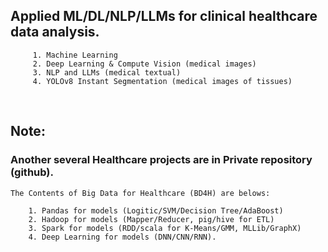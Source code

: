 ## Applied ML/DL/NLP/LLMs for clinical healthcare data analysis. 
         1. Machine Learning
         2. Deep Learning & Compute Vision (medical images)
         3. NLP and LLMs (medical textual)
         4. YOLOv8 Instant Segmentation (medical images of tissues)

<br>


## **Note:** 
### Another several Healthcare projects are in Private repository (github).
    The Contents of Big Data for Healthcare (BD4H) are belows:
    
        1. Pandas for models (Logitic/SVM/Decision Tree/AdaBoost)
        2. Hadoop for models (Mapper/Reducer, pig/hive for ETL)
        3. Spark for models (RDD/scala for K-Means/GMM, MLLib/GraphX)
        4. Deep Learning for models (DNN/CNN/RNN).
<br>
<br>
<br>
<br>
<br>
